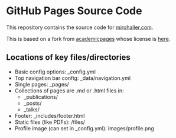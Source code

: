 # GitHub Pages Source Code

This repository contains the source code for [mirohaller.com](https://www.mirohaller.com).

This is based on a fork from [academicpages](https://github.com/academicpages/academicpages.github.io) whose license is [here](./LICENSE).

## Locations of key files/directories

* Basic config options: _config.yml
* Top navigation bar config: _data/navigation.yml
* Single pages: _pages/
* Collections of pages are .md or .html files in:
  * _publications/
  * _posts/
  * _talks/
* Footer: _includes/footer.html
* Static files (like PDFs): /files/
* Profile image (can set in _config.yml): images/profile.png
